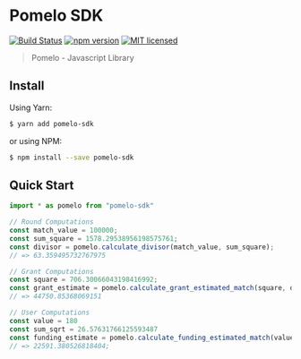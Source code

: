 # Pomelo SDK

[![Build Status](https://travis-ci.org/pomelo-io/pomelo-sdk.svg?branch=master)](https://travis-ci.org/pomelo-io/pomelo-sdk)
[![npm version](https://badge.fury.io/js/sxjs.svg)](https://badge.fury.io/js/sxjs)
[![MIT licensed](https://img.shields.io/badge/license-MIT-blue.svg)](https://raw.githubusercontent.com/pomelo-io/pomelo-sdk/master/LICENSE)

> Pomelo - Javascript Library

## Install

Using Yarn:

```bash
$ yarn add pomelo-sdk
```

or using NPM:

```bash
$ npm install --save pomelo-sdk
```

## Quick Start

```js
import * as pomelo from "pomelo-sdk"

// Round Computations
const match_value = 100000;
const sum_square = 1578.29538956198575761;
const divisor = pomelo.calculate_divisor(match_value, sum_square);
// => 63.359495732767975

// Grant Computations
const square = 706.30066043198416992;
const grant_estimate = pomelo.calculate_grant_estimated_match(square, divisor);
// => 44750.85368069151

// User Computations
const value = 180
const sum_sqrt = 26.57631766125593487
const funding_estimate = pomelo.calculate_funding_estimated_match(value, sum_sqrt, grant_estimate);
// => 22591.380526818404;
```